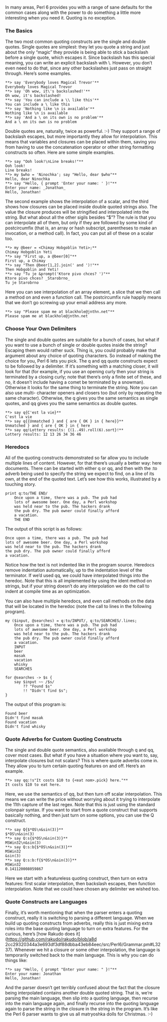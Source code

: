 In many areas, Perl 6 provides you with a range of sane defaults for the
common cases along with the power to do something a little more interesting
when you need it. Quoting is no exception.

### The Basics

The two most common quoting constructs are the single and double quotes.
Single quotes are simplest: they let you quote a string and just about the
only “magic” they provide is being able to stick a backslash before a single
quote, which escapes it. Since backslash has this special meaning, you can
write an explicit backslash with \\. However, you don’t even need to do that,
since any other backslashes just pass on straight through. Here’s some
examples.

    
    **> say 'Everybody loves Magical Trevor'**
    Everybody loves Magical Trevor
    **> say 'Oh wow, it\'s backslashed!'**
    Oh wow, it's backslashed!
    **> say 'You can include a \\ like this'**
    You can include a \ like this
    **> say 'Nothing like \n is available'**
    Nothing like \n is available
    **> say 'And a \ on its own is no problem'**
    And a \ on its own is no problem

Double quotes are, naturally, twice as powerful. :-) They support a range of
backslash escapes, but more importantly they allow for interpolation. This
means that variables and closures can be placed within them, saving you from
having to use the concatenation operator or other string formatting constructs
so often. Here are some simple examples.

    
    **> say "Ooh look!\nLine breaks!"**
    Ooh look!
    Line breaks!
    **> my $who = 'Ninochka'; say "Hello, dear $who"**
    Hello, dear Ninochka
    **> say "Hello, { prompt 'Enter your name: ' }!"**
    Enter your name: _Jonathan_
    Hello, Jonathan!

The second example shows the interpolation of a scalar, and the third shows
how closures can be placed inside double quoted strings also. The value the
closure produces will be stringified and interpolated into the string. But
what about all the other sigils besides “$”? The rule is that you can
interpolate all of them, but only if they are followed by some kind of
postcircumfix (that is, an array or hash subscript, parentheses to make an
invocation, or a method call). In fact, you can put all of these on a scalar
too.

    
    **> my @beer = <Chimay Hobgoblin Yeti>;**
    Chimay Hobgoblin Yeti
    **> say "First up, a @beer[0]"**
    First up, a Chimay
    **> say "Then @beer[1,2].join(' and ')!"**
    Then Hobgoblin and Yeti!
    **> say "Tu je &prompt('Ktore pivo chces? ')"**
    Ktore pivo chces? _Starobrno_
    Tu je Starobrno

Here you can see interpolation of an array element, a slice that we then call
a method on and even a function call. The postcircumfix rule happily means
that we don’t go screwing up your email address any more.

    
    **> say "Please spam me at blackhole@jnthn.net"**
    Please spam me at blackhole@jnthn.net

### Choose Your Own Delimiters

The single and double quotes are suitable for a bunch of cases, but what if
you want to use a bunch of single or double quotes inside the string? Escaping
them would rather suck. Thing is, you could probably make that argument about
any choice of quoting characters. So instead of making the choice for you,
Perl 6 lets you pick. The q and qq quote constructs expect to be followed by a
delimiter. If it’s something with a matching closer, it will look for that
(for example, if you use an opening curly then your string is terminated by a
closing curly; note that there’s only a finite set of these, and no, it
doesn’t include having a comet be terminated by a snowman). Otherwise it looks
for the same thing to terminate the string. Note you can also use multi-
character openers and closers too (but only by repeating the same character).
Otherwise, the q gives you the same semantics as single quotes, and qq gives
you the same semantics as double quotes.

    
    **> say q{C'est la vie}**
    C'est la vie
    **> say q{{Unmatched } and { are { OK } in { here}}**
    Unmatched } and { are { OK } in { here
    **> say qq!Lottery results: {(1..49).roll(6).sort}!**
    Lottery results: 12 13 26 34 36 46

### Heredocs

All of the quoting constructs demonstrated so far allow you to include
multiple lines of content. However, for that there’s usually a better way:
here documents. There can be started with either q or qq, and then with the
:to adverb being used to specify the string we expect to find, on a line of
its own, at the end of the quoted text. Let’s see how this works, illustrated
by a touching story.

    
    print q:to/THE END/
        Once upon a time, there was a pub. The pub had
        lots of awesome beer. One day, a Perl workshop
        was held near to the pub. The hackers drank
        the pub dry. The pub owner could finally afford
        a vacation.
        THE END

The output of this script is as follows:

    
    Once upon a time, there was a pub. The pub had
    lots of awesome beer. One day, a Perl workshop
    was held near to the pub. The hackers drank
    the pub dry. The pub owner could finally afford
    a vacation.

Notice how the text is not indented like in the program source. Heredocs
remove indentation automatically, up to the indentation level of the
terminator. If we’d used qq, we could have interpolated things into the
heredoc. Note that this is all implemented by using the ident method on
strings, but if your string doesn’t do any interpolation we do the call to
indent at compile time as an optimization.

You can also have multiple heredocs, and even call methods on the data that
will be located in the heredoc (note the call to lines in the following
program).

    
    my ($input, @searches) = q:to/INPUT/, q:to/SEARCHES/.lines;
        Once upon a time, there was a pub. The pub had
        lots of awesome beer. One day, a Perl workshop
        was held near to the pub. The hackers drank
        the pub dry. The pub owner could finally afford
        a vacation.
        INPUT
        beer
        masak
        vacation
        whisky
        SEARCHES
    
    for @searches -> $s {
        say $input ~~ /$s/
            ?? "Found $s"
            !! "Didn't find $s";
    }

The output of this program is:

    
    Found beer
    Didn't find masak
    Found vacation
    Didn't find whisky

### Quote Adverbs for Custom Quoting Constructs

The single and double quote semantics, also available through q and qq, cover
most cases. But what if you have a situation where you want to, say,
interpolate closures but not scalars? This is where quote adverbs come in.
They allow you to turn certain quoting features on and off. Here’s an example.

    
    **> say qq:!s"It costs $10 to {<eat nom>.pick} here."**
    It costs $10 to eat here.

Here, we use the semantics of qq, but then turn off scalar interpolation. This
means we can write the price without worrying about it trying to interpolate
the 11th capture of the last regex. Note that this is just using the standard
colonpair syntax. If you want to start from a quote construct that supports
basically nothing, and then just turn on some options, you can use the Q
construct.

    
    **> say Q{$*OS\n&sin(3)}**
    $*OS\n&sin(3)
    **> say Q:s{$*OS\n&sin(3)}**
    MSWin32\n&sin(3)
    **> say Q:s:b{$*OS\n&sin(3)}**
    MSWin32
    &sin(3)
    **> say Q:s:b:f{$*OS\n&sin(3)}**
    MSWin32
    0.141120008059867

Here we start with a featureless quoting construct, then turn on extra
features: first scalar interpolation, then backslash escapes, then function
interpolation. Note that we could have chosen any delimiter we wished too.

### Quote Constructs are Languages

Finally, it’s worth mentioning that when the parser enters a quoting
construct, really it is switching to parsing a different language. When we
build up quoting constructs from adverbs, really this is just mixing extra
roles into the base quoting language to turn on extra features. For the
curious, here’s [how Rakudo does it](https://github.com/rakudo/rakudo/blob/a8d
2cc29320344a3e693df3df88dbba43eb84eec/src/Perl6/Grammar.pm#L3237). Whenever we
hit a closure or some other interpolation, the language is temporarily
switched back to the main language. This is why you can do things like:

    
    **> say "Hello, { prompt "Enter your name: " }!"**
    Enter your name: Jonathan
    Hello, Jonathan!

And the parser doesn’t get terribly confused about the fact that the closure
being interpolated contains another double quoted string. That is, we’re
parsing the main language, then slip into a quoting language, then recurse
into the main language again, and finally recurse into the quoting language
again to parse the string in the closure in the string in the program. It’s
like the Perl 6 parser wants to give us all matryoshka dolls for Christmas.
:-)

